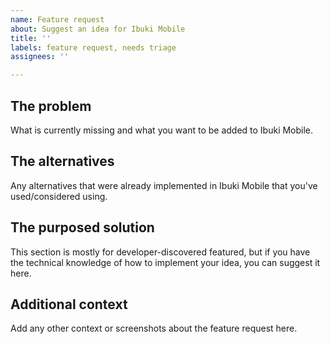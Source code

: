 ```yaml
---
name: Feature request
about: Suggest an idea for Ibuki Mobile
title: ''
labels: feature request, needs triage
assignees: ''

---
```


## The problem
What is currently missing and what you want to be added to Ibuki Mobile.

## The alternatives
Any alternatives that were already implemented in Ibuki Mobile that you've used/considered using.

## The purposed solution
This section is mostly for developer-discovered featured, but if you have the technical knowledge of how to implement your idea, you can suggest it here. 

## Additional context
Add any other context or screenshots about the feature request here.
